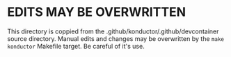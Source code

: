 # EDITS MAY BE OVERWRITTEN

This directory is coppied from the .github/konductor/.github/devcontainer source
directory. Manual edits and changes may be overwritten by the `make konductor`
Makefile target. Be careful of it's use.
